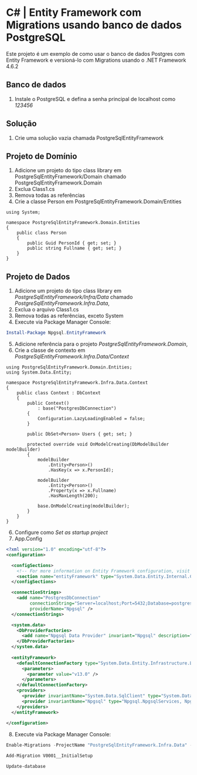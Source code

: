 ﻿# C# | Entity Framework com Migrations usando banco de dados PostgreSQL

Este projeto é um exemplo de como usar o banco de dados Postgres com Entity Framework e versioná-lo com Migrations usando o .NET Framework 4.6.2

## Banco de dados

1. Instale o PostgreSQL e defina a senha principal de localhost como *123456*

## Solução

1. Crie uma solução vazia chamada PostgreSqlEntityFramework

## Projeto de Domínio

1. Adicione um projeto do tipo class library em PostgreSqlEntityFramework/Domain chamado PostgreSqlEntityFramework.Domain
2. Exclua Class1.cs
3. Remova todas as referências
4. Crie a classe Person em PostgreSqlEntityFramework.Domain/Entities
```CSharp
using System;

namespace PostgreSqlEntityFramework.Domain.Entities
{
    public class Person
    {
        public Guid PersonId { get; set; }
        public string Fullname { get; set; }
    }
}
```

## Projeto de Dados

1. Adicione um projeto do tipo class library em *PostgreSqlEntityFramework/Infra/Data* chamado *PostgreSqlEntityFramework.Infra.Data*,
2. Exclua o arquivo Class1.cs
3. Remova todas as referências, exceto System
4. Execute via Package Manager Console:
```powershell
Install-Package Npgsql.EntityFramework
```
5. Adicione referência para o projeto *PostgreSqlEntityFramework.Domain*,
6. Crie a classe de contexto em *PostgreSqlEntityFramework.Infra.Data/Context*
```CSharp
using PostgreSqlEntityFramework.Domain.Entities;
using System.Data.Entity;

namespace PostgreSqlEntityFramework.Infra.Data.Context
{
    public class Context : DbContext
    {
        public Context()
            : base("PostgresDbConnection")
        {
            Configuration.LazyLoadingEnabled = false;
        }

        public DbSet<Person> Users { get; set; }

        protected override void OnModelCreating(DbModelBuilder modelBuilder)
        {
            modelBuilder
                .Entity<Person>()
                .HasKey(x => x.PersonId);

            modelBuilder
                .Entity<Person>()
                .Property(x => x.Fullname)
                .HasMaxLength(200);

            base.OnModelCreating(modelBuilder);
        }
    }
}
```
6. Configure como *Set as startup project*
7. App.Config
```xml
<?xml version="1.0" encoding="utf-8"?>
<configuration>

  <configSections>
    <!-- For more information on Entity Framework configuration, visit http://go.microsoft.com/fwlink/?LinkID=237468 -->
    <section name="entityFramework" type="System.Data.Entity.Internal.ConfigFile.EntityFrameworkSection, EntityFramework, Version=6.0.0.0, Culture=neutral, PublicKeyToken=b77a5c561934e089" requirePermission="false" />
  </configSections>

  <connectionStrings>
    <add name="PostgresDbConnection"
         connectionString="Server=localhost;Port=5432;Database=postgresDb;User Id=postgres;Password=123456;"
         providerName="Npgsql" />
  </connectionStrings>

  <system.data>
    <DbProviderFactories>
      <add name="Npgsql Data Provider" invariant="Npgsql" description=".NET Data Provider for PostgreSQL" type="Npgsql.NpgsqlFactory, Npgsql, Version=2.2.7.0, Culture=neutral, PublicKeyToken=5D8B90D52F46FDA7"/>
    </DbProviderFactories>
  </system.data>
  
  <entityFramework>
    <defaultConnectionFactory type="System.Data.Entity.Infrastructure.LocalDbConnectionFactory, EntityFramework">
      <parameters>
        <parameter value="v13.0" />
      </parameters>
    </defaultConnectionFactory>
    <providers>
      <provider invariantName="System.Data.SqlClient" type="System.Data.Entity.SqlServer.SqlProviderServices, EntityFramework.SqlServer" />
      <provider invariantName="Npgsql" type="Npgsql.NpgsqlServices, Npgsql.EntityFramework" />
    </providers>
  </entityFramework>
  
</configuration>​​
```
8. Execute via Package Manager Console:
```powershell
Enable-Migrations -ProjectName "PostgreSqlEntityFramework.Infra.Data" -ConnectionStringName PostgresDbConnection -ContextTypeName PostgreSqlEntityFramework.Infra.Data.Context.Context -MigrationsDirectory PostgresMigrations

Add-Migration V0001__InitialSetup

Update-database
```